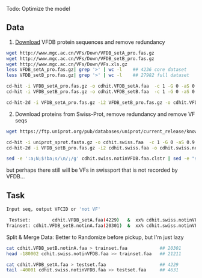 

Todo: Optimize the model


## Data

1. [Download](http://www.mgc.ac.cn/VFs/download.htm) VFDB protein sequences and remove redundancy

```bash
wget http://www.mgc.ac.cn/VFs/Down/VFDB_setA_pro.fas.gz
wget http://www.mgc.ac.cn/VFs/Down/VFDB_setB_pro.fas.gz
wget http://www.mgc.ac.cn/VFs/Down/VFs.xls.gz
less VFDB_setA_pro.fas.gz| grep '>' | wc -l    ## 4236 core dataset
less VFDB_setB_pro.fas.gz| grep '>' | wc -l    ## 27982 full dataset

cd-hit -i VFDB_setA_pro.fas.gz -o cdhit.VFDB_setA.faa  -c 1 -G 0 -aS 0.9  -d 0
cd-hit -i VFDB_setB_pro.fas.gz -o cdhit.VFDB_setB.faa  -c 1 -G 0 -aS 0.9  -d 0

cd-hit-2d -i VFDB_setA_pro.fas.gz -i2 VFDB_setB_pro.fas.gz -o cdhit.VFDB_setB.notinA.faa -c 0.99 -G 0 -aS 0.9  -d 0
```

2. Download proteins from Swiss-Prot, remove redundancy and remove VF seqs

```bash
wget https://ftp.uniprot.org/pub/databases/uniprot/current_release/knowledgebase/complete/uniprot_sprot.fasta.gz

cd-hit -i uniprot_sprot.fasta.gz -o cdhit.swiss.faa  -c 1 -G 0 -aS 0.9  -d 0
cd-hit-2d -i VFDB_setB_pro.fas.gz -i2 cdhit.swiss.faa -o cdhit.swiss.notinVFDB.faa -c 0.99 -G 0 -aS 0.9  -d 0

sed -e ':a;N;$!ba;s/\n/;/g' cdhit.swiss.notinVFDB.faa.clstr | sed -e "s/>Cluster/\n>Cluster/g" |less   ## clusters of VF
```

but perhaps there still will be VFs in swissport that is not recorded by VFDB...


## Task

```bash
Input seq, output VFCID or 'not VF'

 Testset:        cdhit.VFDB_setA.faa(4229)   &  xx% cdhit.swiss.notinVFDB.faa(476495)
Trainset: cdhit.VFDB_setB.notinA.faa(20301)  &  xx% cdhit.swiss.notinVFDB.faa(476495)
```

Split & Merge Data: Better to Randomize before pickup, but I'm just lazy
```bash
cat cdhit.VFDB_setB.notinA.faa > trainset.faa            ## 20301
head -180002 cdhit.swiss.notinVFDB.faa >> trainset.faa   ## 21211

cat cdhit.VFDB_setA.faa > testset.faa                    ## 4229              
tail -40001 cdhit.swiss.notinVFDB.faa >> testset.faa     ## 4631
```

